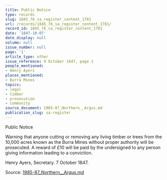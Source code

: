 ```yaml
---
title: Public Notice
type: records
slug: 1845_76_sa_register_content_1781
url: /records/1845_76_sa_register_content_1781/
record_id: 1845_76_sa_register_content_1781
date: '1847-10-07'
date_display: null
volume: null
issue_number: null
page: '1'
article_type: other
issue_reference: 9 October 1847, page 1
people_mentioned:
- Henry Ayers
places_mentioned:
- Burra Mines
topics:
- legal
- timber
- prosecution
- community
source_document: 1985-87_Northern__Argus.md
publication_slug: sa-register
---
```


Public Notice

Warning that anyone cutting or removing any living timber or trees from the 10,000 acres known as the Burra Mines without proper authority will be prosecuted.  A reward of £10 will be paid by the undersigned to any person giving information leading to a conviction.

Henry Ayers, Secretary.  7 October 1847.

Source: [1985-87_Northern__Argus.md](/downloads/markdown/1985-87_Northern__Argus.md)
